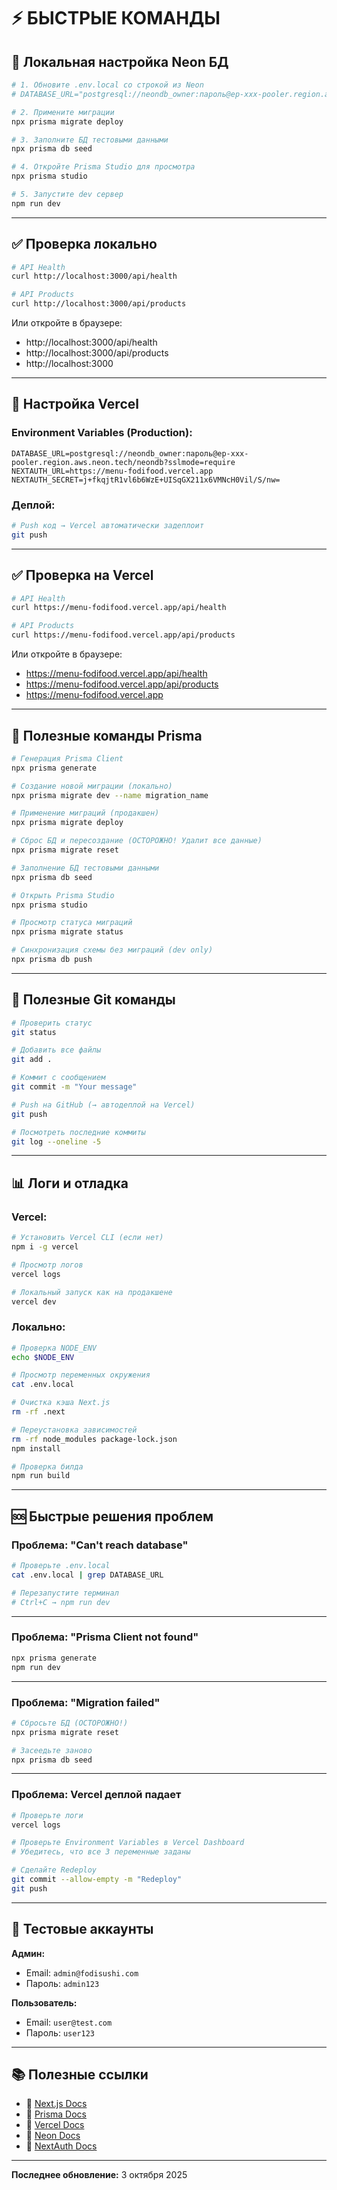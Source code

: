 # ⚡ БЫСТРЫЕ КОМАНДЫ

## 🔧 Локальная настройка Neon БД

```bash
# 1. Обновите .env.local со строкой из Neon
# DATABASE_URL="postgresql://neondb_owner:пароль@ep-xxx-pooler.region.aws.neon.tech/neondb?sslmode=require"

# 2. Примените миграции
npx prisma migrate deploy

# 3. Заполните БД тестовыми данными
npx prisma db seed

# 4. Откройте Prisma Studio для просмотра
npx prisma studio

# 5. Запустите dev сервер
npm run dev
```

---

## ✅ Проверка локально

```bash
# API Health
curl http://localhost:3000/api/health

# API Products
curl http://localhost:3000/api/products
```

Или откройте в браузере:
- http://localhost:3000/api/health
- http://localhost:3000/api/products
- http://localhost:3000

---

## 🚀 Настройка Vercel

### Environment Variables (Production):

```env
DATABASE_URL=postgresql://neondb_owner:пароль@ep-xxx-pooler.region.aws.neon.tech/neondb?sslmode=require
NEXTAUTH_URL=https://menu-fodifood.vercel.app
NEXTAUTH_SECRET=j+fkqjtR1vl6b6WzE+UISqGX211x6VMNcH0Vil/S/nw=
```

### Деплой:

```bash
# Push код → Vercel автоматически задеплоит
git push
```

---

## ✅ Проверка на Vercel

```bash
# API Health
curl https://menu-fodifood.vercel.app/api/health

# API Products
curl https://menu-fodifood.vercel.app/api/products
```

Или откройте в браузере:
- https://menu-fodifood.vercel.app/api/health
- https://menu-fodifood.vercel.app/api/products
- https://menu-fodifood.vercel.app

---

## 🔄 Полезные команды Prisma

```bash
# Генерация Prisma Client
npx prisma generate

# Создание новой миграции (локально)
npx prisma migrate dev --name migration_name

# Применение миграций (продакшен)
npx prisma migrate deploy

# Сброс БД и пересоздание (ОСТОРОЖНО! Удалит все данные)
npx prisma migrate reset

# Заполнение БД тестовыми данными
npx prisma db seed

# Открыть Prisma Studio
npx prisma studio

# Просмотр статуса миграций
npx prisma migrate status

# Синхронизация схемы без миграций (dev only)
npx prisma db push
```

---

## 🔧 Полезные Git команды

```bash
# Проверить статус
git status

# Добавить все файлы
git add .

# Коммит с сообщением
git commit -m "Your message"

# Push на GitHub (→ автодеплой на Vercel)
git push

# Посмотреть последние коммиты
git log --oneline -5
```

---

## 📊 Логи и отладка

### Vercel:

```bash
# Установить Vercel CLI (если нет)
npm i -g vercel

# Просмотр логов
vercel logs

# Локальный запуск как на продакшене
vercel dev
```

### Локально:

```bash
# Проверка NODE_ENV
echo $NODE_ENV

# Просмотр переменных окружения
cat .env.local

# Очистка кэша Next.js
rm -rf .next

# Переустановка зависимостей
rm -rf node_modules package-lock.json
npm install

# Проверка билда
npm run build
```

---

## 🆘 Быстрые решения проблем

### Проблема: "Can't reach database"

```bash
# Проверьте .env.local
cat .env.local | grep DATABASE_URL

# Перезапустите терминал
# Ctrl+C → npm run dev
```

---

### Проблема: "Prisma Client not found"

```bash
npx prisma generate
npm run dev
```

---

### Проблема: "Migration failed"

```bash
# Сбросьте БД (ОСТОРОЖНО!)
npx prisma migrate reset

# Засеедьте заново
npx prisma db seed
```

---

### Проблема: Vercel деплой падает

```bash
# Проверьте логи
vercel logs

# Проверьте Environment Variables в Vercel Dashboard
# Убедитесь, что все 3 переменные заданы

# Сделайте Redeploy
git commit --allow-empty -m "Redeploy"
git push
```

---

## 🎯 Тестовые аккаунты

**Админ:**
- Email: `admin@fodisushi.com`
- Пароль: `admin123`

**Пользователь:**
- Email: `user@test.com`
- Пароль: `user123`

---

## 📚 Полезные ссылки

- 📖 [Next.js Docs](https://nextjs.org/docs)
- 📖 [Prisma Docs](https://www.prisma.io/docs)
- 📖 [Vercel Docs](https://vercel.com/docs)
- 📖 [Neon Docs](https://neon.tech/docs)
- 📖 [NextAuth Docs](https://next-auth.js.org)

---

**Последнее обновление:** 3 октября 2025
